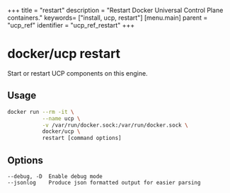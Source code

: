 +++
title = "restart"
description = "Restart Docker Universal Control Plane containers."
keywords= ["install, ucp, restart"]
[menu.main]
parent = "ucp_ref"
identifier = "ucp_ref_restart"
+++

# docker/ucp restart

Start or restart UCP components on this engine.

## Usage

```bash
docker run --rm -it \
           --name ucp \
           -v /var/run/docker.sock:/var/run/docker.sock \
           docker/ucp \
           restart [command options]
```

## Options

```nohighlight
--debug, -D  Enable debug mode
--jsonlog    Produce json formatted output for easier parsing
```
